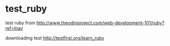 # test_ruby
test ruby from http://www.theodinproject.com/web-development-101/ruby?ref=lnav

downloading test http://testfirst.org/learn_ruby
